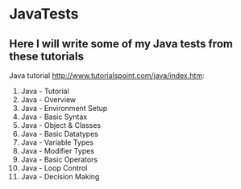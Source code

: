 JavaTests
============

Here I will write some of my Java tests from these tutorials
------------

Java tutorial http://www.tutorialspoint.com/java/index.htm:

 1. Java - Tutorial
 2. Java - Overview
 3. Java - Environment Setup
 4. Java - Basic Syntax
 5. Java - Object & Classes
 6. Java - Basic Datatypes
 7. Java - Variable Types
 8. Java - Modifier Types
 9. Java - Basic Operators
 10. Java - Loop Control
 11. Java - Decision Making

